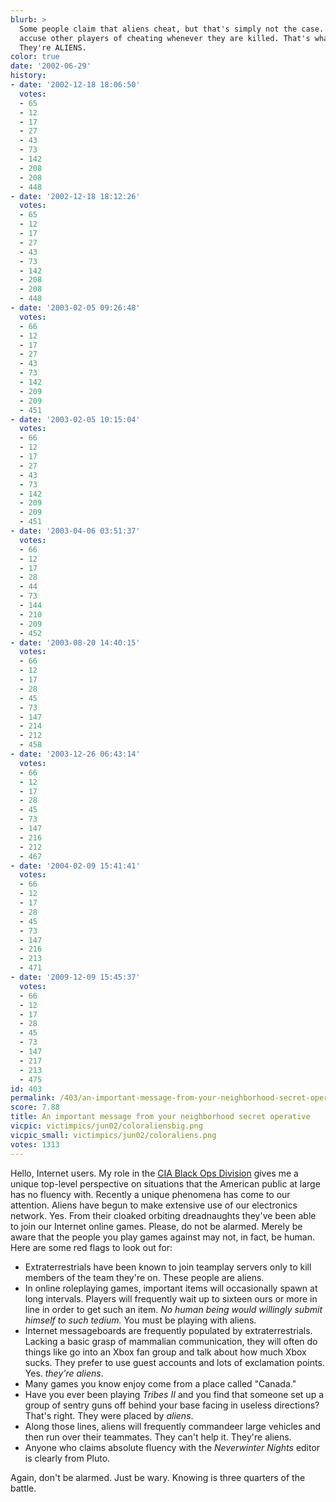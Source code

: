```yaml
---
blurb: >
  Some people claim that aliens cheat, but that's simply not the case. Aliens merely
  accuse other players of cheating whenever they are killed. That's what they do.
  They're ALIENS.
color: true
date: '2002-06-29'
history:
- date: '2002-12-18 18:06:50'
  votes:
  - 65
  - 12
  - 17
  - 27
  - 43
  - 73
  - 142
  - 208
  - 208
  - 448
- date: '2002-12-18 18:12:26'
  votes:
  - 65
  - 12
  - 17
  - 27
  - 43
  - 73
  - 142
  - 208
  - 208
  - 448
- date: '2003-02-05 09:26:48'
  votes:
  - 66
  - 12
  - 17
  - 27
  - 43
  - 73
  - 142
  - 209
  - 209
  - 451
- date: '2003-02-05 10:15:04'
  votes:
  - 66
  - 12
  - 17
  - 27
  - 43
  - 73
  - 142
  - 209
  - 209
  - 451
- date: '2003-04-06 03:51:37'
  votes:
  - 66
  - 12
  - 17
  - 28
  - 44
  - 73
  - 144
  - 210
  - 209
  - 452
- date: '2003-08-20 14:40:15'
  votes:
  - 66
  - 12
  - 17
  - 28
  - 45
  - 73
  - 147
  - 214
  - 212
  - 458
- date: '2003-12-26 06:43:14'
  votes:
  - 66
  - 12
  - 17
  - 28
  - 45
  - 73
  - 147
  - 216
  - 212
  - 467
- date: '2004-02-09 15:41:41'
  votes:
  - 66
  - 12
  - 17
  - 28
  - 45
  - 73
  - 147
  - 216
  - 213
  - 471
- date: '2009-12-09 15:45:37'
  votes:
  - 66
  - 12
  - 17
  - 28
  - 45
  - 73
  - 147
  - 217
  - 213
  - 475
id: 403
permalink: /403/an-important-message-from-your-neighborhood-secret-operative/
score: 7.88
title: An important message from your neighborhood secret operative
vicpic: victimpics/jun02/coloraliensbig.png
vicpic_small: victimpics/jun02/coloraliens.png
votes: 1313
---
```


Hello, Internet users. My role in the [CIA Black Ops
Division](@/victim/397.md) gives me a unique top-level perspective on
situations that the American public at large has no fluency with.
Recently a unique phenomena has come to our attention. Aliens have begun
to make extensive use of our electronics network. Yes. From their
cloaked orbiting dreadnaughts they've been able to join our Internet
online games. Please, do not be alarmed. Merely be aware that the people
you play games against may not, in fact, be human. Here are some red
flags to look out for:

-   Extraterrestrials have been known to join teamplay servers only to
    kill members of the team they're on. These people are aliens.
-   In online roleplaying games, important items will occasionally spawn
    at long intervals. Players will frequently wait up to sixteen ours
    or more in line in order to get such an item. *No human being would
    willingly submit himself to such tedium.* You must be playing
    with aliens.
-   Internet messageboards are frequently populated
    by extraterrestrials. Lacking a basic grasp of mammalian
    communication, they will often do things like go into an Xbox fan
    group and talk about how much Xbox sucks. They prefer to use guest
    accounts and lots of exclamation points. Yes. *they're aliens*.
-   Many games you know enjoy come from a place called "Canada."
-   Have you ever been playing *Tribes II* and you find that someone set
    up a group of sentry guns off behind your base facing in useless
    directions? That's right. They were placed by *aliens*.
-   Along those lines, aliens will frequently commandeer large vehicles
    and then run over their teammates. They can't help it.
    They're aliens.
-   Anyone who claims absolute fluency with the *Neverwinter Nights*
    editor is clearly from Pluto.

Again, don't be alarmed. Just be wary. Knowing is three quarters of the
battle.
